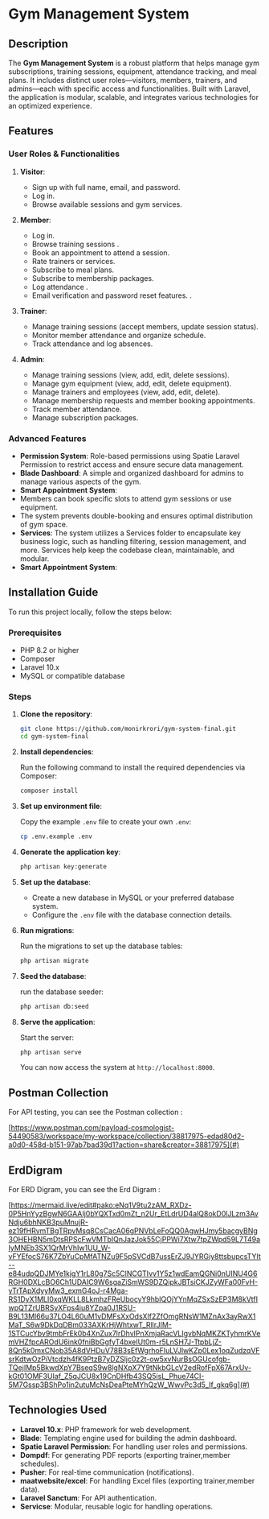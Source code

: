 # Gym Management System

## Description

The **Gym Management System** is a robust platform that helps manage gym subscriptions, training sessions, equipment, attendance tracking, and meal plans. It includes distinct user roles—visitors, members, trainers, and admins—each with specific access and functionalities. Built with Laravel, the application is modular, scalable, and integrates various technologies for an optimized experience.

## Features

### User Roles & Functionalities

1. **Visitor**:
   - Sign up with full name, email, and password.
   - Log in.
   - Browse available sessions and gym services.

2. **Member**:
   - Log in.
   - Browse training sessions .
   - Book an appointment to attend a session.
   - Rate trainers or services.
   - Subscribe to meal plans.
   - Subscribe to membership packages.
   - Log attendance .
   - Email verification and password reset features. .

3. **Trainer**:
   - Manage training sessions (accept members, update session status).
   - Monitor member attendance and organize schedule.
   - Track attendance and log absences.

4. **Admin**:
   - Manage training sessions (view, add, edit, delete sessions).
   - Manage gym equipment (view, add, edit, delete equipment).
   - Manage trainers and employees (view, add, edit, delete).
   - Manage membership requests and member booking appointments.
   - Track member attendance.
   - Manage subscription packages.

### Advanced Features

   - **Permission System**: Role-based permissions using Spatie Laravel Permission to   restrict access and ensure secure data management.
   - **Blade Dashboard**: A simple and organized dashboard for admins to manage   various     aspects of the gym. 
   - **Smart Appointment System**:
   - Members can book specific slots to attend gym sessions or use equipment.
   - The system prevents double-booking and ensures optimal distribution of gym space. 
   - **Services**:
     The system utilizes a Services folder to encapsulate key business logic, such as handling filtering, session management, and more. Services help keep the codebase clean, maintainable, and modular. 
   - **Smart Appointment System**: 



## Installation Guide

To run this project locally, follow the steps below:

### Prerequisites
- PHP 8.2 or higher
- Composer
- Laravel 10.x
- MySQL or compatible database

### Steps

1. **Clone the repository**:

   ```bash
   git clone https://github.com/monirkrori/gym-system-final.git
   cd gym-system-final
   ```

2. **Install dependencies**:

   Run the following command to install the required dependencies via Composer:

   ```bash
   composer install
   ```

3. **Set up environment file**:

   Copy the example `.env` file to create your own `.env`:

   ```bash
   cp .env.example .env
   ```

4. **Generate the application key**:

   ```bash
   php artisan key:generate
   ```

5. **Set up the database**:

   - Create a new database in MySQL or your preferred database system.
   - Configure the `.env` file with the database connection details.

6. **Run migrations**:

   Run the migrations to set up the database tables:

   ```bash
   php artisan migrate
   ```

7. **Seed the database**:

    run the database seeder:

   ```bash
   php artisan db:seed
   ```

8. **Serve the application**:

   Start the  server:

   ```bash
   php artisan serve
   ```

   You can now access the system at `http://localhost:8000`.

## Postman Collection

For API testing, you can see the Postman collection :

[https://www.postman.com/payload-cosmologist-54490583/workspace/my-workspace/collection/38817975-edad80d2-a0d0-458d-b151-97ab7bad39d1?action=share&creator=38817975](#)

## ErdDigram 

For ERD Digram, you can see the Erd Digram :

[https://mermaid.live/edit#pako:eNq1V9tu2zAM_RXDz-0P5HnYyzBgwN6GAAIj0bYQXTxd0mZt_n2Ur_EtLdrUD4alQ8okD0lJLzm3AvNdju6bhNKB3puMnujR-ez19fHRvmTBgTRpvMsq8CsCacA06gPNVbLeFoQQ0AgwHJmy5bacgyBNg3OHEHBN5mDtsRPScFwVMTbIQnJazJok55CjPPWi7Xtw7tpZWpd59L7T49aIyMNEb3SX1QrMrVhIw1UU_W-vFYEfocS76K7ZbYuCpMfATNZu9F5pSVCdB7ussErZJ9JYRGiy8ttsbupcsTYIt--e84udpQDJMYe1kjgY1rL80g7Sc5ClNCGTIvv1Y5z1wdEamQGNi0nUINU4G6RGH0DXLcBO6Ch1UDAIC9W6sgaZiSmWS9DZQipkJBTsiCKJZyWFa00FvH-yTrTApXdyyMw3_exmG4oJ-r4Mga-RS1DyX1MLI0xqWKLL8LkmhzFReUbocyY9hbIQOjYYnMqZSxSzEP3M8kVtfIwpQTZrUBRSyXFps4iu8YZpa0J1RSU-B9L13Ml66u37LO4L60uM1vDMFsXxOdsXlf2ZfOmgRNsW1MZnAx3ayRwX1MaT_S6w9DkDqDBm033AXKrHjWhtxwT_RllrJIM-1STCucYbv9tmbFrEk0b4XnZux7lrDhvlPnXmjaRacVLIgvbNqMKZKTyhmrKVemVHZfpcAROdU6ink0fniBbGgfyT4bxeIUt0m-r5LnSH7J-TtpbLjZ-8Qn5k0mxCNob35A8dVHDuV78B3sEfWgrhoFIuLVJlwKZp0Lex1oqZudzqVFsrKdtwOzPiVtcdzh4fK9PtzB7yDZSljc0z2t-ow5xvNurBsOGUcofgb-TQejIMp5BkwdXpY7BseqS9w8lgNXpX7Y9tNkbGLcV2edRofFpX67ArxUv-kGt01OMF3UIaf_Z5qJCU8x19CnDHfb43SQ5isL_Phue74CI-5M7Gssp3BShPo1in2utuMcNsDeaPteMYhQzW_WwvPc3d5_If_gkq6g](#)

## Technologies Used

- **Laravel 10.x**: PHP framework for web development.
- **Blade**: Templating engine used for building the admin dashboard.
- **Spatie Laravel Permission**: For handling user roles and permissions.
- **Dompdf**: For generating PDF reports (exporting trainer,member schedules).
- **Pusher**: For real-time communication (notifications).
- **maatwebsite/excel**: For handling Excel files (exporting trainer,member data).
- **Laravel Sanctum**: For API authentication.
- **Servicse**: Modular, reusable logic for handling operations.

